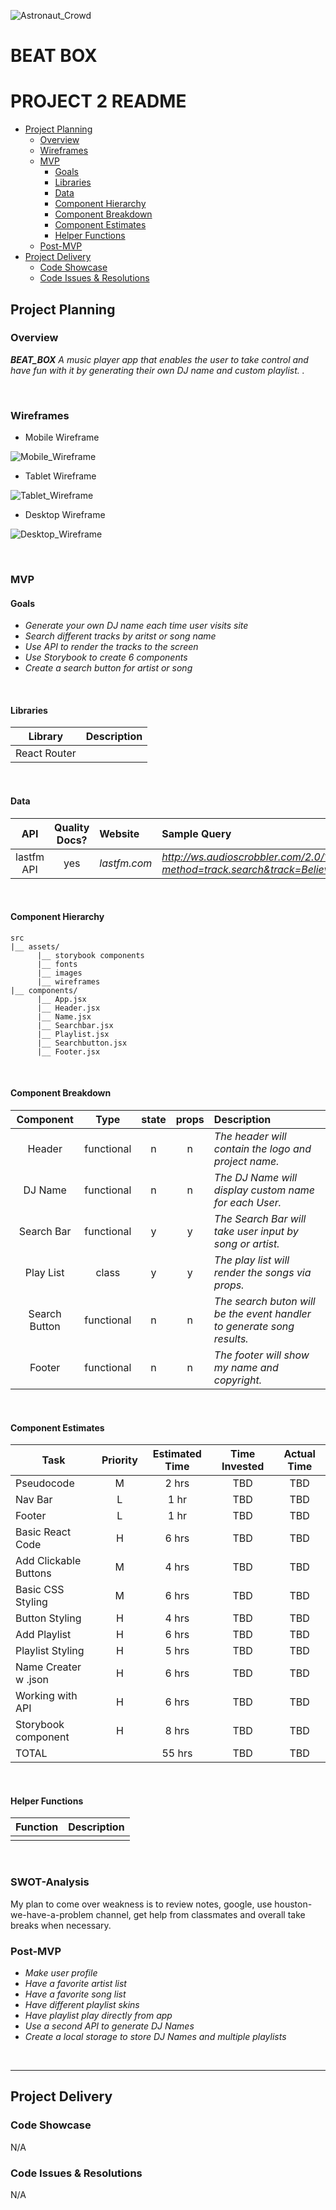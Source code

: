 ![Astronaut_Crowd](https://www.amny.com/wp-content/uploads/2019/12/Astronaut.jpg)


# BEAT BOX

# PROJECT 2 README <!-- omit in toc -->

- [Project Planning](#Project-Planning)
  - [Overview](#Overview)
  - [Wireframes](#Wireframes)
  - [MVP](#MVP)
    - [Goals](#Goals)
    - [Libraries](#Libraries)
    - [Data](#Data)
    - [Component Hierarchy](#Component-Hierarchy)
    - [Component Breakdown](#Component-Breakdown)
    - [Component Estimates](#Component-Estimates)
    - [Helper Functions](#Helper-Functions)
  - [Post-MVP](#Post-MVP)
- [Project Delivery](#Project-Delivery)
  - [Code Showcase](#Code-Showcase)
  - [Code Issues & Resolutions](#Code-Issues--Resolutions)

## Project Planning

### Overview

_**BEAT_BOX** A music player app that enables the user to take control and have fun with it by generating their own DJ name and custom playlist. ._

<br>

### Wireframes

- Mobile Wireframe

![Mobile_Wireframe](https://i.imgur.com/BqpT3m9.png)

- Tablet Wireframe

![Tablet_Wireframe](https://i.imgur.com/JNbusc2.png)

- Desktop Wireframe

![Desktop_Wireframe](https://i.imgur.com/Cibr4hg.png)



<br>

### MVP

#### Goals

- _Generate your own DJ name each time user visits site_
- _Search different tracks by aritst or song name_
- _Use API to render the tracks to the screen_
- _Use Storybook to create 6 components_
- _Create a search button for artist or song_

<br>

#### Libraries


|     Library      | Description                                |
| :--------------: | :----------------------------------------- |
|   React Router   |  |


<br>

#### Data


|    API     | Quality Docs? | Website       | Sample Query                            |
| :--------: | :-----------: | :------------ | :-------------------------------------- |
| lastfm API |      yes      | _lastfm.com_ | _http://ws.audioscrobbler.com/2.0/?method=track.search&track=Believe&api_key=9357323b21f3ac3a16289e7e62479e88&format=json_ |

<br>

#### Component Hierarchy

```
src
|__ assets/
      |__ storybook components
      |__ fonts
      |__ images
      |__ wireframes
|__ components/
      |__ App.jsx
      |__ Header.jsx
      |__ Name.jsx
      |__ Searchbar.jsx
      |__ Playlist.jsx
      |__ Searchbutton.jsx
      |__ Footer.jsx
```

<br>

#### Component Breakdown


|  Component   |    Type    | state | props | Description                                                      |
| :----------: | :--------: | :---: | :---: | :--------------------------------------------------------------- |
| Header        | functional |   n   |   n   | _The header will contain the logo and project name._               |
| DJ Name       | functional |   n   |   n   | _The DJ Name will display custom name for each User._       |
| Search Bar    | functional |   y   |   y   | _The Search Bar will take user input by song or artist._      |
| Play List     | class      |   y   |   y   | _The play list will render the songs via props._                 |
| Search Button | functional |   n   |   n   | _The search buton will be the event handler to generate song results._ |
| Footer        | functional |   n   |   n   | _The footer will show my name and copyright._ |
 
<br>

#### Component Estimates


| Task                | Priority | Estimated Time | Time Invested | Actual Time |
| ------------------- | :------: | :------------: | :-----------: | :---------: |
| Pseudocode          |    M     |     2 hrs      |     TBD       |     TBD     |
| Nav Bar             |    L     |     1 hr       |     TBD       |     TBD     |
| Footer              |    L     |     1 hr       |     TBD       |     TBD     |
| Basic React Code    |    H     |     6 hrs      |     TBD       |     TBD     |
| Add Clickable Buttons |  M     |     4 hrs      |     TBD       |     TBD     |
| Basic CSS Styling   |    M     |     6 hrs      |     TBD       |     TBD     |
| Button Styling      |    H     |     4 hrs      |     TBD       |     TBD     |
| Add Playlist        |    H     |     6 hrs      |     TBD       |     TBD     |
| Playlist Styling    |    H     |     5 hrs      |     TBD       |     TBD     |
| Name Creater w .json|    H     |     6 hrs      |     TBD       |     TBD     |
| Working with API    |    H     |     6 hrs      |     TBD       |     TBD     |
| Storybook component |    H     |     8 hrs      |     TBD       |     TBD     |
| TOTAL               |          |     55 hrs     |     TBD       |     TBD     |

<br>

#### Helper Functions


|  Function  | Description                                |
| :--------: | :----------------------------------------- |
|            |                                            |

<br>

### SWOT-Analysis

My plan to come over weakness is to review notes, google, use houston-we-have-a-problem channel, get help from classmates and overall take breaks when necessary.

### Post-MVP

- _Make user profile_
- _Have a favorite artist list_
- _Have a favorite song list_
- _Have different playlist skins_
- _Have playlist play directly from app_
- _Use a second API to generate DJ Names_
- _Create a local storage to store DJ Names and multiple playlists_



<br>

***

## Project Delivery

### Code Showcase

N/A

### Code Issues & Resolutions

N/A
